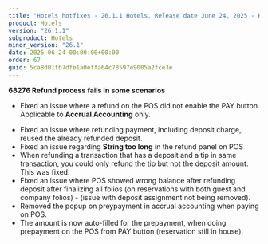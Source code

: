 ```yaml
---
title: "Hotels hotfixes - 26.1.1 Hotels, Release date June 24, 2025 - Hotfixes"
product: Hotels
version: "26.1.1"
subproduct: Hotels
minor_version: "26.1"
date: 2025-06-24 00:00:00+00:00
order: 67
guid: 5ca8d01fb7dfe1a0effa64c78597e9005a2fce3e
---
```


<strong>68276 Refund process fails in some scenarios</strong><ul><li>Fixed an issue where a refund on the POS did not enable the PAY button. Applicable to <b>Accrual Accounting</b> only.</li>
<li>Fixed an issue where refunding payment, including deposit charge, reused the already refunded deposit.</li>
<li>Fixed an issue regarding <b>String too long</b> in the refund panel on POS</li>
<li>When refunding a transaction that has a deposit and a tip in same transaction, you could only refund the tip but not the deposit amount. This was fixed.</li>
<li>Fixed an issue where POS showed wrong balance after refunding deposit after finalizing all folios (on reservations with both guest and company folios) - (issue with deposit assignment not being removed).</li>
<li>Removed the popup on preypayment in accrual accounting when paying on POS.</li>
<li>The amount is now auto-filled for the prepayment, when doing prepayment on the POS from PAY button (reservation still in house).</li></ul>
